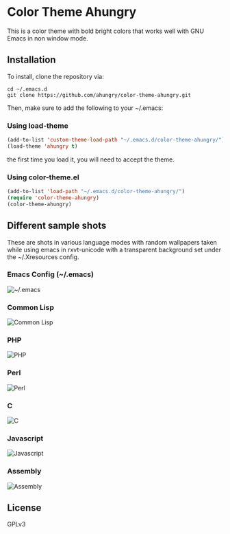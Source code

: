 # Color Theme Ahungry

This is a color theme with bold bright colors that works well with GNU
Emacs in non window mode.

## Installation
To install, clone the repository via:

```
cd ~/.emacs.d
git clone https://github.com/ahungry/color-theme-ahungry.git
```

Then, make sure to add the following to your ~/.emacs:
### Using load-theme
```lisp
(add-to-list 'custom-theme-load-path "~/.emacs.d/color-theme-ahungry/")
(load-theme 'ahungry t)
```
the first time you load it, you will need to accept the theme.

### Using color-theme.el

```lisp
(add-to-list 'load-path "~/.emacs.d/color-theme-ahungry/")
(require 'color-theme-ahungry)
(color-theme-ahungry)
```

## Different sample shots
These are shots in various language modes with random wallpapers
taken while using emacs in rxvt-unicode with a transparent background
set under the ~/.Xresources config.

### Emacs Config (~/.emacs)
![~/.emacs](https://github.com/ahungry/color-theme-ahungry/raw/master/require.png)

### Common Lisp
![Common Lisp](https://github.com/ahungry/color-theme-ahungry/raw/master/common-lisp.png)

### PHP
![PHP](https://github.com/ahungry/color-theme-ahungry/raw/master/php.png)

### Perl
![Perl](https://github.com/ahungry/color-theme-ahungry/raw/master/perl.png)

### C
![C](https://github.com/ahungry/color-theme-ahungry/raw/master/c.png)

### Javascript
![Javascript](https://github.com/ahungry/color-theme-ahungry/raw/master/javascript.png)

### Assembly
![Assembly](https://github.com/ahungry/color-theme-ahungry/raw/master/assembly.png)

## License
GPLv3
